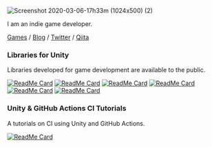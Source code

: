 ![Screenshot 2020-03-06-17h33m (1024x500) (2)](https://user-images.githubusercontent.com/13536348/111169621-79f4f100-85e6-11eb-84bc-ab9b0da27fe5.png)

I am an indie game developer.

 [Games](https://mackysoft.net/games/) / [Blog](https://mackysoft.net/blog/) / [Twitter](https://twitter.com/makihiro_dev) / [Qiita](https://qiita.com/makihiro_dev)

### Libraries for Unity

Libraries developed for game development are available to the public.

[![ReadMe Card](https://github-readme-stats.vercel.app/api/pin/?username=mackysoft&repo=Vision)](https://github.com/mackysoft/Vision)
[![ReadMe Card](https://github-readme-stats.vercel.app/api/pin/?username=mackysoft&repo=Modiferty)](https://github.com/mackysoft/Modiferty)
[![ReadMe Card](https://github-readme-stats.vercel.app/api/pin/?username=mackysoft&repo=UniData)](https://github.com/mackysoft/UniData)
[![ReadMe Card](https://github-readme-stats.vercel.app/api/pin/?username=mackysoft&repo=Unity-SerializeReferenceExtensions)](https://github.com/mackysoft/Unity-SerializeReferenceExtensions)
[![ReadMe Card](https://github-readme-stats.vercel.app/api/pin/?username=mackysoft&repo=Choice)](https://github.com/mackysoft/Choice)
[![ReadMe Card](https://github-readme-stats.vercel.app/api/pin/?username=mackysoft&repo=PoolManager)](https://github.com/mackysoft/PoolManager)


### Unity & GitHub Actions CI Tutorials

A tutorials on CI using Unity and GitHub Actions.

[![ReadMe Card](https://github-readme-stats.vercel.app/api/pin/?username=mackysoft&repo=Unity-GitHubActions-Tutorials)](https://github.com/mackysoft/Unity-GitHubActions-Tutorials)
